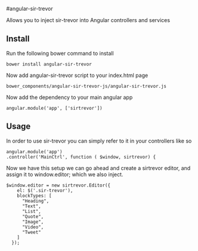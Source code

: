 #angular-sir-trevor

Allows you to inject sir-trevor into Angular controllers and services


## Install

Run the following bower command to install

```
bower install angular-sir-trevor
```

Now add angular-sir-trevor script to your index.html page

```
bower_components/angular-sir-trevor-js/angular-sir-trevor.js
```


Now add the dependency to your main angular app

```
angular.module('app', ['sirtrevor'])
```


## Usage

In order to use sir-trevor you can simply refer to it in your controllers like so

```
angular.module('app')
.controller('MainCtrl', function ( $window, sirtrevor) {
```

Now we have this setup we can go ahead and create a sirtrevor editor, and assign it to window.editor; which we also inject.

```
$window.editor = new sirtrevor.Editor({
    el: $('.sir-trevor'),
    blockTypes: [
      "Heading",
      "Text",
      "List",
      "Quote",
      "Image",
      "Video",
      "Tweet"
    ]
  });
 ```